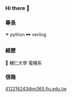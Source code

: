 ### Hi there 👋
### 專長
☂️ python
🕶 verilog

### 經歷
🐶 輔仁大學 電機系

### 信箱
412216243@m365.fju.edu.tw

<!--
**hsian-yu/hsian-yu** is a ✨ _special_ ✨ repository because its `README.md` (this file) appears on your GitHub profile.

Here are some ideas to get you started:

- 🔭 I’m currently working on ...
- 🌱 I’m currently learning ...
- 👯 I’m looking to collaborate on ...
- 🤔 I’m looking for help with ...
- 💬 Ask me about ...
- 📫 How to reach me: ...
- 😄 Pronouns: ...
- ⚡ Fun fact: ...
-->
